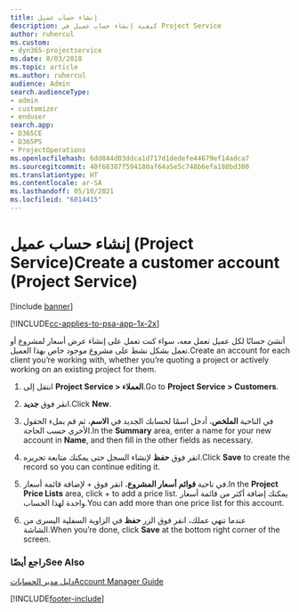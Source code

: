 ```yaml
---
title: إنشاء حساب عميل
description: كيفية إنشاء حساب عميل في Project Service
author: ruhercul
ms.custom:
- dyn365-projectservice
ms.date: 8/03/2018
ms.topic: article
ms.author: ruhercul
audience: Admin
search.audienceType:
- admin
- customizer
- enduser
search.app:
- D365CE
- D365PS
- ProjectOperations
ms.openlocfilehash: 6dd844d03ddca1d717d1dedefe44679ef14adca7
ms.sourcegitcommit: 40f68387f594180af64a5e5c748b6efa188bd300
ms.translationtype: HT
ms.contentlocale: ar-SA
ms.lasthandoff: 05/10/2021
ms.locfileid: "6014415"
---
```

# <a name="create-a-customer-account-project-service"></a><span data-ttu-id="9a196-103">إنشاء حساب عميل (Project Service)</span><span class="sxs-lookup"><span data-stu-id="9a196-103">Create a customer account (Project Service)</span></span>

[!include [banner](../includes/psa-now-project-operations.md)]

[!INCLUDE[cc-applies-to-psa-app-1x-2x](../includes/cc-applies-to-psa-app-1x-2x.md)]

<span data-ttu-id="9a196-104">أنشئ حسابًا لكل عميل تعمل معه، سواء كنت تعمل على إنشاء عرض أسعار لمشروع أو تعمل بشكل نشط على مشروع موجود خاص بهذا العميل.</span><span class="sxs-lookup"><span data-stu-id="9a196-104">Create an account for each client you’re working with, whether you’re quoting a project or actively working on an existing project for them.</span></span>  
  
1.  <span data-ttu-id="9a196-105">انتقل إلى **Project Service > العملاء‬**.</span><span class="sxs-lookup"><span data-stu-id="9a196-105">Go to **Project Service > Customers**.</span></span>  
  
2.  <span data-ttu-id="9a196-106">انقر فوق **جديد**.</span><span class="sxs-lookup"><span data-stu-id="9a196-106">Click **New**.</span></span>  
  
3.  <span data-ttu-id="9a196-107">في الناحية **الملخص‬**، أدخل اسمًا لحسابك الجديد في **الاسم**، ثم قم بملء الحقول الأخرى حسب الحاجة.</span><span class="sxs-lookup"><span data-stu-id="9a196-107">In the **Summary** area, enter a name for your new account in **Name**, and then fill in the other fields as necessary.</span></span>  
  
4.  <span data-ttu-id="9a196-108">انقر فوق **حفظ** لإنشاء السجل حتى يمكنك متابعة تحريره.</span><span class="sxs-lookup"><span data-stu-id="9a196-108">Click **Save** to create the record so you can continue editing it.</span></span>  
  
5.  <span data-ttu-id="9a196-109">في ناحية **قوائم أسعار المشروع**، انقر فوق + لإضافة قائمة أسعار.</span><span class="sxs-lookup"><span data-stu-id="9a196-109">In the **Project Price Lists** area, click + to add a price list.</span></span> <span data-ttu-id="9a196-110">يمكنك إضافة أكثر من قائمة أسعار واحدة لهذا الحساب.</span><span class="sxs-lookup"><span data-stu-id="9a196-110">You can add more than one price list for this account.</span></span>  
  
6.  <span data-ttu-id="9a196-111">عندما تنهي عملك، انقر فوق الزر **حفظ** في الزاوية السفلية اليسرى من الشاشة.</span><span class="sxs-lookup"><span data-stu-id="9a196-111">When you’re done, click **Save** at the bottom right corner of the screen.</span></span>  
  
### <a name="see-also"></a><span data-ttu-id="9a196-112">راجع أيضًا</span><span class="sxs-lookup"><span data-stu-id="9a196-112">See Also</span></span>  
 [<span data-ttu-id="9a196-113">دليل مدير الحسابات</span><span class="sxs-lookup"><span data-stu-id="9a196-113">Account Manager Guide</span></span>](../psa/account-manager-guide.md)


[!INCLUDE[footer-include](../includes/footer-banner.md)]